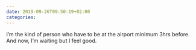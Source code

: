```yaml
---
date: 2019-09-26T09:50:19+02:00
categories:
---
```

I’m the kind of person who have to be at the airport minimum 3hrs before.
And now, I’m waiting but I feel good.
